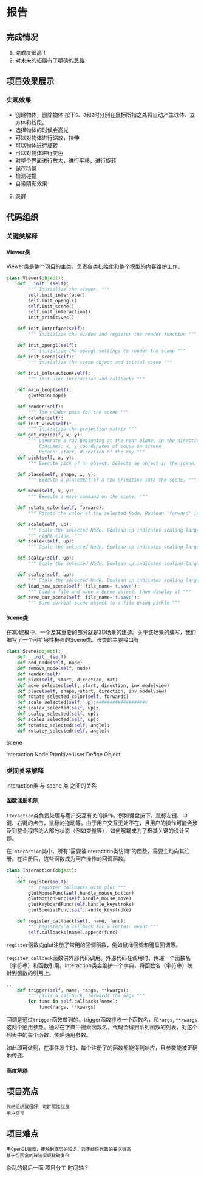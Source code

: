 # 报告


## 完成情况

1. 完成度很高！
2. 对未来的拓展有了明确的思路 

## 项目效果展示

### 实现效果
- 创建物体，删除物体
按下`S`、`D`和`Z`时分别在鼠标所指之处将自动产生球体、立方体和线段。
- 选择物体的时候会高光
- 可以对物体进行缩放，拉伸
- 可以物体进行旋转
- 可以对物体进行变色
- 对整个界面进行放大，进行平移，进行旋转 
- 保存场景
- 检测碰撞
- 自带阴影效果
2. 录屏


## 代码组织

### 关键类解释
#### Viewer类
Viewer类是整个项目的主类，负责各类初始化和整个模型的内容维护工作。
``` python
class Viewer(object):
    def __init__(self):
        """ Initialize the viewer. """
        self.init_interface()
        self.init_opengl()
        self.init_scene()
        self.init_interaction()
        init_primitives()

    def init_interface(self):
        """ initialize the window and register the render function """

    def init_opengl(self):
        """ initialize the opengl settings to render the scene """
    def init_scene(self):
        """ initialize the scene object and initial scene """

    def init_interaction(self):
        """ init user interaction and callbacks """

    def main_loop(self):
        glutMainLoop()

    def render(self):
        """ The render pass for the scene """
    def delete(self):
    def init_view(self):
        """ initialize the projection matrix """
    def get_ray(self, x, y):
        """ Generate a ray beginning at the near plane, in the direction that the x, y coordinates are facing
            Consumes: x, y coordinates of mouse on screen
            Return: start, direction of the ray """
    def pick(self, x, y):
        """ Execute pick of an object. Selects an object in the scene. """

    def place(self, shape, x, y):
        """ Execute a placement of a new primitive into the scene. """

    def move(self, x, y):
        """ Execute a move command on the scene. """

    def rotate_color(self, forward):
        """ Rotate the color of the selected Node. Boolean 'forward' indicates direction of rotation. """

    def scale(self, up):
        """ Scale the selected Node. Boolean up indicates scaling larger."""
        """ right click. """
    def scalex(self, up):
        """ Scale the selected Node. Boolean up indicates scaling larger."""

    def scaley(self, up):
        """ Scale the selected Node. Boolean up indicates scaling larger."""

    def scalez(self, up):
        """ Scale the selected Node. Boolean up indicates scaling larger."""
    def load_new_scene(self, file_name='t.save'):
        """ Load a file and make a Scene object, then display it """
    def save_cur_scene(self, file_name='t.save'):
        """ Save current scene object to a file using pickle """
```



#### Scene类

在3D建模中，一个及其重要的部分就是3D场景的建造。关于该场景的编写，我们编写了一个可扩展性极强的Scene类。该类的主要接口有

```python
class Scene(object):
    def __init__(self)
    def add_node(self, node)
    def remove_node(self, node)
    def render(self)
    def pick(self, start, direction, mat)
    def move_selected(self, start, direction, inv_modelview)
    def place(self, shape, start, direction, inv_modelview)
    def rotate_selected_color(self, forwards)
    def scale_selected(self, up):##################v
    def scalex_selected(self, up):
    def scaley_selected(self, up):
    def scalez_selected(self, up):
    def rotatex_selected(self, angle):
    def rotatey_selected(self, angle):
```




Scene



Interaction
Node
Primitive
User Define Object


### 类间关系解释

interaction类 与 scene 类 之间的关系





#### 函数注册机制
`Iteraction`类负责处理与用户交互有关的操作。例如键盘按下，鼠标左键、中键、右键的点击，鼠标的拖动等。由于用户交互无处不在，且用户的操作可能会涉及到整个程序绝大部分状态（例如变量等），如何解耦成为了极其关键的设计问题。

在`Interaction`类中，所有“需要被Interaction类访问“的函数，需要主动向其注册。在注册后，这些函数成为用户操作的回调函数。
``` python
class Interaction(object):
    ...
    def register(self):
        """ register callbacks with glut """
        glutMouseFunc(self.handle_mouse_button)
        glutMotionFunc(self.handle_mouse_move)
        glutKeyboardFunc(self.handle_keystroke)
        glutSpecialFunc(self.handle_keystroke)

    def register_callback(self, name, func):
        """ registers a callback for a certain event """
        self.callbacks[name].append(func)
```
`register`函数向glut注册了常用的回调函数，例如鼠标回调和键盘回调等。

`register_callback`函数供外部代码调用。外部代码在调用时，传递一个函数名（字符串）和函数引用。Interaction类会维护一个字典，将函数名（字符串）映射到函数的引用上。

``` python
...
    def trigger(self, name, *args, **kwargs):
        """ calls a callback, forwards the args """
        for func in self.callbacks[name]:
            func(*args, **kwargs)
```
回调是通过`trigger`函数做到的。trigger函数接收一个函数名，和`*args`, `**kwargs`这两个通用参数。通过在字典中搜索函数名，代码会得到系列函数的列表，对这个列表中的每个函数，传递通用参数。

如此即可做到，在事件发生时，每个注册了的函数都能得到响应，且参数能被正确地传递。
#### 高度解耦
#### 

## 项目亮点
	代码组织就很好，可扩展性优良 
	用户交互 
## 项目难点
	用OpenGL很难，接触到底层的知识，对于线性代数的要求很高
	基于包围盒的算法实现比较复杂
杂乱的最后一面
	项目分工
	时间轴？ 
	
